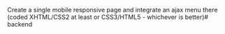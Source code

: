 Create a single mobile responsive page and integrate an ajax menu there (coded
XHTML/CSS2 at least or CSS3/HTML5 - whichever is better)#   b a c k e n d  
 